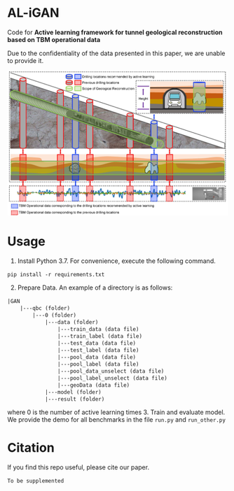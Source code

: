 # AL-iGAN

Code for **Active learning framework for tunnel geological reconstruction based on TBM operational data**

Due to the confidentiality of the data presented in this paper, we are unable to provide it. 

!['./'](al-igan.png "workflow")





# Usage
1. Install Python 3.7. For convenience, execute the following command.
```
pip install -r requirements.txt
```
2. Prepare Data. An example of a directory is as follows:
```
|GAN
    |---qbc (folder)
        |---0 (folder)
            |---data (folder)
                |---train_data (data file)
                |---train_label (data file)
                |---test_data (data file)
                |---test_label (data file)
                |---pool_data (data file)
                |---pool_label (data file)
                |---pool_data_unselect (data file)
                |---pool_label_unselect (data file)
                |---geoData (data file)
            |---model (folder)
            |---result (folder)
```
where 0 is the number of active learning times
3. Train and evaluate model. We provide the demo for all benchmarks in the file `run.py` and `run_other.py`
# Citation
If you find this repo useful, please cite our paper.
```
To be supplemented
```

